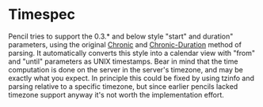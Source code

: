 # Timespec

Pencil tries to support the 0.3.* and below style "start" and duration"
parameters, using the original [Chronic](http://chronic.rubyforge.org/) and
[Chronic-Duration](https://github.com/hpoydar/chronic_duration) method of
parsing. It automatically converts this style into a calendar view with "from"
and "until" parameters as UNIX timestamps. Bear in mind that the time
computation is done on the server in the server's timezone, and may be exactly
what you expect. In principle this could be fixed by using tzinfo and parsing
relative to a specific timezone, but since earlier pencils lacked timezone
support anyway it's not worth the implementation effort.
